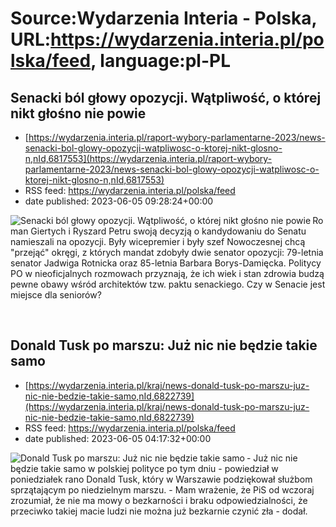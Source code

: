 # Source:Wydarzenia Interia - Polska, URL:https://wydarzenia.interia.pl/polska/feed, language:pl-PL

## Senacki ból głowy opozycji. Wątpliwość, o której nikt głośno nie powie
 - [https://wydarzenia.interia.pl/raport-wybory-parlamentarne-2023/news-senacki-bol-glowy-opozycji-watpliwosc-o-ktorej-nikt-glosno-n,nId,6817553](https://wydarzenia.interia.pl/raport-wybory-parlamentarne-2023/news-senacki-bol-glowy-opozycji-watpliwosc-o-ktorej-nikt-glosno-n,nId,6817553)
 - RSS feed: https://wydarzenia.interia.pl/polska/feed
 - date published: 2023-06-05 09:28:24+00:00

<p><a href="https://wydarzenia.interia.pl/raport-wybory-parlamentarne-2023/news-senacki-bol-glowy-opozycji-watpliwosc-o-ktorej-nikt-glosno-n,nId,6817553"><img align="left" alt="Senacki ból głowy opozycji. Wątpliwość, o której nikt głośno nie powie" src="https://i.iplsc.com/senacki-bol-glowy-opozycji-watpliwosc-o-ktorej-nikt-glosno-n/000H8OCRXY1979ON-C321.jpg" /></a>Roman Giertych i Ryszard Petru swoją decyzją o kandydowaniu do Senatu namieszali na opozycji. Były wicepremier i były szef Nowoczesnej chcą &quot;przejąć&quot; okręgi, z których mandat zdobyły dwie senator opozycji: 79-letnia senator Jadwiga Rotnicka oraz 85-letnia Barbara Borys-Damięcka. Politycy PO w nieoficjalnych rozmowach przyznają, że ich wiek i stan zdrowia budzą pewne obawy wśród architektów tzw. paktu senackiego. Czy w Senacie jest miejsce dla seniorów?</p><br clear="all" />

## Donald Tusk po marszu: Już nic nie będzie takie samo
 - [https://wydarzenia.interia.pl/kraj/news-donald-tusk-po-marszu-juz-nic-nie-bedzie-takie-samo,nId,6822739](https://wydarzenia.interia.pl/kraj/news-donald-tusk-po-marszu-juz-nic-nie-bedzie-takie-samo,nId,6822739)
 - RSS feed: https://wydarzenia.interia.pl/polska/feed
 - date published: 2023-06-05 04:17:32+00:00

<p><a href="https://wydarzenia.interia.pl/kraj/news-donald-tusk-po-marszu-juz-nic-nie-bedzie-takie-samo,nId,6822739"><img align="left" alt="Donald Tusk po marszu: Już nic nie będzie takie samo" src="https://i.iplsc.com/donald-tusk-po-marszu-juz-nic-nie-bedzie-takie-samo/000H8MUFH9TGQFU2-C321.jpg" /></a>- Już nic nie będzie takie samo w polskiej polityce po tym dniu - powiedział w poniedziałek rano Donald Tusk, który w Warszawie podziękował służbom sprzątającym po niedzielnym marszu. - Mam wrażenie, że PiS od wczoraj zrozumiał, że nie ma mowy o bezkarności i braku odpowiedzialności, że przeciwko takiej macie ludzi nie można już bezkarnie czynić zła - dodał.</p><br clear="all" />

